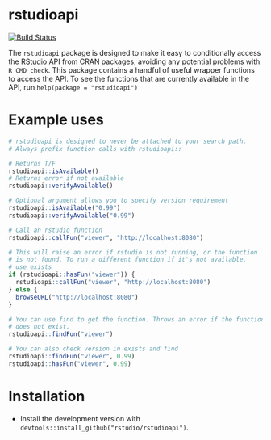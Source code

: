 # rstudioapi

[![Build Status](https://travis-ci.org/rstudio/rstudioapi.png?branch=master)](https://travis-ci.org/rstudio/rstudioapi)

The `rstudioapi` package is designed to make it easy to conditionally access the
[RStudio](http://www.rstudio.com/) API from CRAN packages, avoiding any
potential problems with `R CMD check`. This package contains a handful of useful
wrapper functions to access the API. To see the functions that are currently
available in the API, run `help(package = "rstudioapi")`

# Example uses

```R
# rstudioapi is designed to never be attached to your search path.
# Always prefix function calls with rstudioapi::

# Returns T/F
rstudioapi::isAvailable()
# Returns error if not available
rstudioapi::verifyAvailable()

# Optional argument allows you to specify version requirement
rstudioapi::isAvailable("0.99")
rstudioapi::verifyAvailable("0.99")

# Call an rstudio function
rstudioapi::callFun("viewer", "http://localhost:8080")

# This will raise an error if rstudio is not running, or the function
# is not found. To run a different function if it's not available,
# use exists
if (rstudioapi::hasFun("viewer")) {
  rstudioapi::callFun("viewer", "http://localhost:8080")
} else {
  browseURL("http://localhost:8080")
}

# You can use find to get the function. Throws an error if the function
# does not exist.
rstudioapi::findFun("viewer")

# You can also check version in exists and find
rstudioapi::findFun("viewer", 0.99)
rstudioapi::hasFun("viewer", 0.99)
```

# Installation

* Install the development version with
`devtools::install_github("rstudio/rstudioapi")`.
